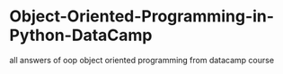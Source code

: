 # Object-Oriented-Programming-in-Python-DataCamp
all answers of  oop object oriented programming from datacamp course 
